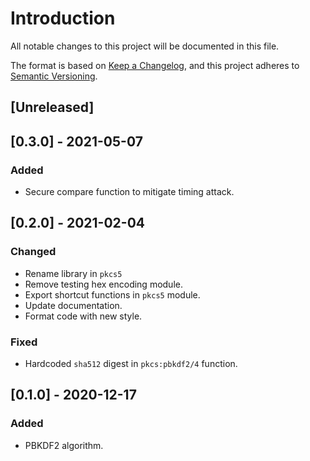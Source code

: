 # Introduction
All notable changes to this project will be documented in this file.

The format is based on [Keep a
Changelog](https://keepachangelog.com/en/1.0.0/), and this project
adheres to [Semantic Versioning](https://semver.org/spec/v2.0.0.html).

## [Unreleased]

## [0.3.0] - 2021-05-07
### Added
- Secure compare function to mitigate timing attack.

## [0.2.0] - 2021-02-04
### Changed
- Rename library in `pkcs5`
- Remove testing hex encoding module.
- Export shortcut functions in `pkcs5` module.
- Update documentation.
- Format code with new style.

### Fixed
- Hardcoded `sha512` digest in `pkcs:pbkdf2/4` function.

## [0.1.0] - 2020-12-17
### Added
- PBKDF2 algorithm.
